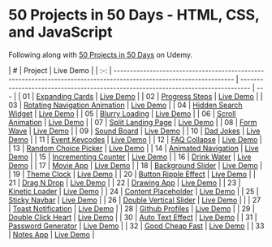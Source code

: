 # 50 Projects in 50 Days - HTML, CSS, and JavaScript

Following along with
[50 Projects in 50 Days](https://www.udemy.com/course/50-projects-50-days/) on
Udemy.

|  #  | Project                                                                                                             | Live Demo                                                                         |
| :-: | ------------------------------------------------------------------------------------------------------------------- | --------------------------------------------------------------------------------- | --- |
| 01  | [Expanding Cards](https://github.com/kelsi2/50_Projects_50_Days/tree/master/Day1_Expanding_Cards)                   | [Live Demo](https://50projects50days.com/projects/expanding-cards/)               |
| 02  | [Progress Steps](https://github.com/kelsi2/50_Projects_50_Days/tree/master/Day2_Progress_Steps)                     | [Live Demo](https://50projects50days.com/projects/progress-steps/)                |
| 03  | [Rotating Navigation Animation](https://github.com/kelsi2/50_Projects_50_Days/tree/master/Day3_Rotating_Navigation) | [Live Demo](https://50projects50days.com/projects/rotating-navigation-animation/) |
| 04  | [Hidden Search Widget](https://github.com/kelsi2/50_Projects_50_Days/tree/master/Day4_Hidden_Search_Widget)         | [Live Demo](https://50projects50days.com/projects/hidden-search-widget/)          |
| 05  | [Blurry Loading](https://github.com/kelsi2/50_Projects_50_Days/tree/master/Day5_Blurry_Loading)                     | [Live Demo](https://50projects50days.com/projects/blurry-loading/)                |
| 06  | [Scroll Animation](https://github.com/kelsi2/50_Projects_50_Days/tree/master/Day6_Scroll_Animation)                 | [Live Demo](https://50projects50days.com/projects/scroll-animation/)              |
| 07  | [Split Landing Page](https://github.com/kelsi2/50_Projects_50_Days/tree/master/Day7_Split_Landing_Page)             | [Live Demo](https://50projects50days.com/projects/split-landing-page/)            |
| 08  | [Form Wave](https://github.com/kelsi2/50_Projects_50_Days/tree/master/Day8_Form_Wave_Animation)                     | [Live Demo](https://50projects50days.com/projects/form-wave/)                     |
| 09  | [Sound Board](https://github.com/kelsi2/50_Projects_50_Days/tree/master/Day9_Sound_Board)                           | [Live Demo](https://50projects50days.com/projects/sound-board/)                   |
| 10  | [Dad Jokes](https://github.com/kelsi2/50_Projects_50_Days/tree/master/Day10_Dad_Jokes)                              | [Live Demo](https://50projects50days.com/projects/dad-jokes/)                     |
| 11  | [Event Keycodes](https://github.com/kelsi2/50_Projects_50_Days/tree/master/Day11_Event_Keycodes)                    | [Live Demo](https://50projects50days.com/projects/event-keycodes/)                |
| 12  | [FAQ Collapse](https://github.com/kelsi2/50_Projects_50_Days/tree/master/Day12_FAQ_Collapse)                        | [Live Demo](https://50projects50days.com/projects/faq-collapse/)                  |
| 13  | [Random Choice Picker](https://github.com/kelsi2/50_Projects_50_Days/tree/master/Day13_Random_Choice_Picker)        | [Live Demo](https://50projects50days.com/projects/random-choice-picker/)          |
| 14  | [Animated Navigation](https://github.com/kelsi2/50_Projects_50_Days/tree/master/Day14_Animated_Navigation)          | [Live Demo](https://50projects50days.com/projects/animated-navigation/)           |
| 15  | [Incrementing Counter](https://github.com/kelsi2/50_Projects_50_Days/tree/master/Day15_Incrementing_Counter)        | [Live Demo](https://50projects50days.com/projects/incrementing-counter/)          |
| 16  | [Drink Water](https://github.com/kelsi2/50_Projects_50_Days/tree/master/Day16_Drink_Water)                          | [Live Demo](https://50projects50days.com/projects/drink-water/)                   |
| 17  | [Movie App](https://github.com/kelsi2/50_Projects_50_Days/tree/master/Day17_Movie_App)                              | [Live Demo](https://50projects50days.com/projects/movie-app/)                     |
| 18  | [Background Slider](https://github.com/kelsi2/50_Projects_50_Days/tree/master/Day18_Background_Slider)              | [Live Demo](https://50projects50days.com/projects/background-slider/)             |
| 19  | [Theme Clock](https://github.com/kelsi2/50_Projects_50_Days/tree/master/Day19_Theme_Clock)                          | [Live Demo](https://50projects50days.com/projects/theme-clock/)                   |
| 20  | [Button Ripple Effect](https://github.com/kelsi2/50_Projects_50_Days/tree/master/button-ripple-effect)              | [Live Demo](https://50projects50days.com/projects/button-ripple-effect/)          |
| 21  | [Drag N Drop](https://github.com/kelsi2/50_Projects_50_Days/tree/master/Day21_Drag_Drop)                            | [Live Demo](https://50projects50days.com/projects/drag-n-drop/)                   |
| 22  | [Drawing App](https://github.com/kelsi2/50_Projects_50_Days/tree/master/Day2_Drawing_App)                           | [Live Demo](https://50projects50days.com/projects/drawing-app/)                   |
| 23  | [Kinetic Loader](https://github.com/kelsi2/50_Projects_50_Days/tree/master/Day23_Kinetic_CSS_Loader)                | [Live Demo](https://50projects50days.com/projects/kinetic-loader/)                |
| 24  | [Content Placeholder](https://github.com/kelsi2/50_Projects_50_Days/tree/master/Day24_Content_Placeholder)          | [Live Demo](https://50projects50days.com/projects/content-placeholder/)           |
| 25  | [Sticky Navbar](https://github.com/kelsi2/50_Projects_50_Days/tree/master/Day25_Sticky_Navbar)                      | [Live Demo](https://50projects50days.com/projects/sticky-navbar/)                 |
| 26  | [Double Vertical Slider](https://github.com/kelsi2/50_Projects_50_Days/tree/master/Day26_Double_Vertical_Slider)    | [Live Demo](https://50projects50days.com/projects/double-vertical-slider/)        |     |
| 27  | [Toast Notification](https://github.com/kelsi2/50_Projects_50_Days/tree/master/Day27_Toast_Notification)            | [Live Demo](https://50projects50days.com/projects/toast-notification/)            |
| 28  | [Github Profiles](https://github.com/kelsi2/50_Projects_50_Days/tree/master/Day28_Github_Profiles)                  | [Live Demo](https://50projects50days.com/projects/github-profiles/)               |
| 29  | [Double Click Heart](https://github.com/kelsi2/50_Projects_50_Days/tree/master/Day29_Double_Click_Heart)            | [Live Demo](https://50projects50days.com/projects/double-click-heart/)            |
| 30  | [Auto Text Effect](https://github.com/kelsi2/50_Projects_50_Days/tree/master/Day30_Auto_Text_Effect)                | [Live Demo](https://50projects50days.com/projects/auto-text-effect/)              |
| 31  | [Password Generator](https://github.com/kelsi2/50_Projects_50_Days/tree/master/Day31_Password_Generator)            | [Live Demo](https://50projects50days.com/projects/password-generator/)            |
| 32  | [Good Cheap Fast](https://github.com/kelsi2/50_Projects_50_Days/tree/master/good-cheap-fast)                        | [Live Demo](https://50projects50days.com/projects/good-cheap-fast/)               |
| 33  | [Notes App](https://github.com/kelsi2/50_Projects_50_Days/tree/master/notes-app)                                    | [Live Demo](https://50projects50days.com/projects/notes-app/)                     |

<!--| 34 |
[Animated Countdown](https://github.com/kelsi2/50_Projects_50_Days/tree/master/animated-countdown)
| [Live Demo](https://50projects50days.com/projects/animated-countdown/) | | 35
|
[Image Carousel](https://github.com/kelsi2/50_Projects_50_Days/tree/master/image-carousel)
| [Live Demo](https://50projects50days.com/projects/image-carousel/) | | 36 |
[Hoverboard](https://github.com/kelsi2/50_Projects_50_Days/tree/master/hoverboard)
| [Live Demo](https://50projects50days.com/projects/hoverboard/) | | 37 |
[Pokedex](https://github.com/kelsi2/50_Projects_50_Days/tree/master/pokedex) |
[Live Demo](https://50projects50days.com/projects/pokedex/) | | 38 |
[Mobile Tab Navigation](https://github.com/kelsi2/50_Projects_50_Days/tree/master/mobile-tab-navigation)
| [Live Demo](https://50projects50days.com/projects/mobile-tab-navigation/) | |
39 |
[Password Strength Background](https://github.com/kelsi2/50_Projects_50_Days/tree/master/password-strength-background)
|
[Live Demo](https://50projects50days.com/projects/password-strength-background/)
| | 40 |
[3d Background Boxes](https://github.com/kelsi2/50_Projects_50_Days/tree/master/3d-boxes-background)
| [Live Demo](https://50projects50days.com/projects/3d-background-boxes/) | | 41
|
[Verify Account Ui](https://github.com/kelsi2/50_Projects_50_Days/tree/master/verify-account-ui)
| [Live Demo](https://50projects50days.com/projects/verify-account-ui/) | | 42 |
[Live User Filter](https://github.com/kelsi2/50_Projects_50_Days/tree/master/live-user-filter)
| [Live Demo](https://50projects50days.com/projects/live-user-filter/) | | 43 |
[Feedback Ui Design](https://github.com/kelsi2/50_Projects_50_Days/tree/master/feedback-ui-design)
| [Live Demo](https://50projects50days.com/projects/feedback-ui-design/) | | 44
|
[Custom Range Slider](https://github.com/kelsi2/50_Projects_50_Days/tree/master/custom-range-slider)
| [Live Demo](https://50projects50days.com/projects/custom-range-slider/) | | 45
|
[Netflix Mobile Navigation](https://github.com/kelsi2/50_Projects_50_Days/tree/master/netflix-mobile-navigation)
| [Live Demo](https://50projects50days.com/projects/netflix-mobile-navigation/)
| | 46 |
[Quiz App](https://github.com/kelsi2/50_Projects_50_Days/tree/master/quiz-app) |
[Live Demo](https://50projects50days.com/projects/quiz-app/) | | 47 |
[Testimonial Box Switcher](https://github.com/kelsi2/50_Projects_50_Days/tree/master/testimonial-box-switcher)
| [Live Demo](https://50projects50days.com/projects/testimonial-box-switcher/) |
| 48 |
[Random Image Feed](https://github.com/kelsi2/50_Projects_50_Days/tree/master/random-image-generator)
| [Live Demo](https://50projects50days.com/projects/random-image-feed/) | | 49 |
[Todo List](https://github.com/kelsi2/50_Projects_50_Days/tree/master/todo-list)
| [Live Demo](https://50projects50days.com/projects/todo-list/) | | 50 |
[Insect Catch Game](https://github.com/kelsi2/50_Projects_50_Days/tree/master/insect-catch-game)
| [Live Demo](https://50projects50days.com/projects/insect-catch-game/) | -->

